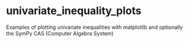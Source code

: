 # univariate_inequality_plots
Examples of plotting univariate inequalities with matplotlib and optionally the SymPy CAS (Computer Algebra System)
